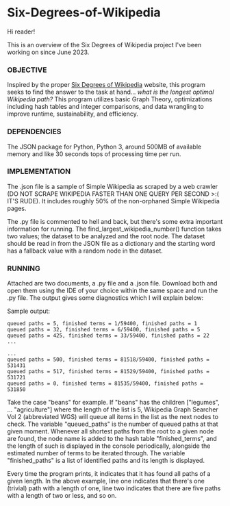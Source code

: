# Six-Degrees-of-Wikipedia

Hi reader! 

This is an overview of the Six Degrees of Wikipedia project I've been working on since June 2023. 

### OBJECTIVE
Inspired by the proper [Six Degrees of Wikipedia](https://www.sixdegreesofwikipedia.com/) website, this program seeks to find the answer to the task at hand...
*what is the longest optimal Wikipedia path?*
This program utilizes basic Graph Theory, optimizations including hash tables and integer comparisons, and data wrangling to improve runtime, sustainability, and efficiency. 

### DEPENDENCIES
The JSON package for Python, Python 3, around 500MB of available memory and like 30 seconds tops of processing time per run.

### IMPLEMENTATION
The .json file is a sample of Simple Wikipedia as scraped by a web crawler (DO NOT SCRAPE WIKIPEDIA FASTER THAN ONE QUERY PER SECOND >:( IT'S RUDE). It includes roughly 50% of the non-orphaned Simple Wikipedia pages. 

The .py file is commented to hell and back, but there's some extra important information for running. The find_largest_wikipedia_number() function takes two values; the dataset to be analyzed and the root node. The dataset should be read in from the JSON file as a dictionary and the starting word has a fallback value with a random node in the dataset. 

### RUNNING
Attached are two documents, a .py file and a .json file. Download both and open them using the IDE of your choice within the same space and run the .py file. The output gives some diagnostics which I will explain below:

Sample output:

```
queued paths = 5, finished terms = 1/59400, finished paths = 1
queued paths = 32, finished terms = 6/59400, finished paths = 5
queued paths = 425, finished terms = 33/59400, finished paths = 22
...

...
queued paths = 500, finished terms = 81518/59400, finished paths = 531431
queued paths = 517, finished terms = 81529/59400, finished paths = 531721
queued paths = 0, finished terms = 81535/59400, finished paths = 531850
```

Take the case "beans" for example. If "beans" has the children \["legumes", ... "agriculture"\] where the length of the list is 5, Wikipedia Graph Searcher Vol 2 (abbreviated WGS) will queue all items in the list as the next nodes to check. The variable "queued_paths" is the number of queued paths at that given moment. Whenever all shortest paths from the root to a given node are found, the node name is added to the hash table "finished_terms", and the length of such is displayed in the console periodically, alongside the estimated number of terms to be iterated through. The variable "finished_paths" is a list of identified paths and its length is displayed. 

Every time the program prints, it indicates that it has found all paths of a given length. In the above example, line one indicates that there's one (trivial) path with a length of one, line two indicates that there are five paths with a length of two or less, and so on. 
